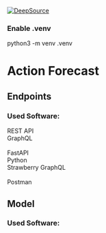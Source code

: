 [![DeepSource](https://app.deepsource.com/gh/SeanS-code/action-forecast.svg/?label=code+coverage&show_trend=true&token=p3f68nUVKGPwU7iTs4Go8HZH)](https://app.deepsource.com/gh/SeanS-code/action-forecast/)


### Enable .venv
python3 -m venv .venv


# Action Forecast

## Endpoints

### Used Software:

REST API\
GraphQL\
\
FastAPI\
Python\
Strawberry GraphQL\
\
Postman

## Model

### Used Software:

